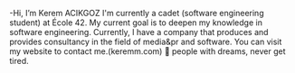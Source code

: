 -Hi, I’m Kerem ACIKGOZ
I'm currently a cadet (software engineering student) at École 42.
My current goal is to deepen my knowledge in software engineering.
Currently, I have a company that produces and provides consultancy in the field of media&pr and software.
You can visit my website to contact me.(keremm.com)
💫 people with dreams, never get tired.
